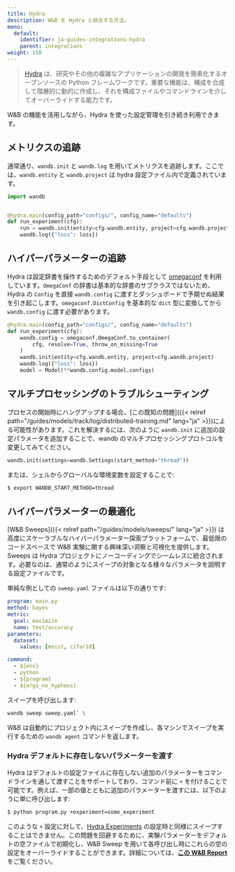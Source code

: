```yaml
---
title: Hydra
description: W&B を Hydra と統合する方法。
menu:
  default:
    identifier: ja-guides-integrations-hydra
    parent: integrations
weight: 150
---
```


> [Hydra](https://hydra.cc) は、研究やその他の複雑なアプリケーションの開発を簡素化するオープンソースの Python フレームワークです。重要な機能は、構成を合成して階層的に動的に作成し、それを構成ファイルやコマンドラインを介してオーバーライドする能力です。

W&B の機能を活用しながら、Hydra を使った設定管理を引き続き利用できます。

## メトリクスの追跡

通常通り、`wandb.init` と `wandb.log` を用いてメトリクスを追跡します。ここでは、`wandb.entity` と `wandb.project` は hydra 設定ファイル内で定義されています。

```python
import wandb


@hydra.main(config_path="configs/", config_name="defaults")
def run_experiment(cfg):
    run = wandb.init(entity=cfg.wandb.entity, project=cfg.wandb.project)
    wandb.log({"loss": loss})
```

## ハイパーパラメーターの追跡

Hydra は設定辞書を操作するためのデフォルト手段として [omegaconf](https://omegaconf.readthedocs.io/en/2.1_branch/) を利用しています。`OmegaConf` の辞書は基本的な辞書のサブクラスではないため、Hydra の `Config` を直接 `wandb.config` に渡すとダッシュボードで予期せぬ結果を引き起こします。`omegaconf.DictConfig` を基本的な `dict` 型に変換してから `wandb.config` に渡す必要があります。

```python
@hydra.main(config_path="configs/", config_name="defaults")
def run_experiment(cfg):
    wandb.config = omegaconf.OmegaConf.to_container(
        cfg, resolve=True, throw_on_missing=True
    )
    wandb.init(entity=cfg.wandb.entity, project=cfg.wandb.project)
    wandb.log({"loss": loss})
    model = Model(**wandb.config.model.configs)
```

## マルチプロセッシングのトラブルシューティング

プロセスの開始時にハングアップする場合、[この既知の問題]({{< relref path="/guides/models/track/log/distributed-training.md" lang="ja" >}})による可能性があります。これを解決するには、次のように `wandb.init` に追加の設定パラメータを追加することで、wandb のマルチプロセッシングプロトコルを変更してみてください。

```python
wandb.init(settings=wandb.Settings(start_method="thread"))
```

または、シェルからグローバルな環境変数を設定することで:

```bash
$ export WANDB_START_METHOD=thread
```

## ハイパーパラメーターの最適化

[W&B Sweeps]({{< relref path="/guides/models/sweeps/" lang="ja" >}}) は高度にスケーラブルなハイパーパラメーター探索プラットフォームで、最低限のコードスペースで W&B 実験に関する興味深い洞察と可視化を提供します。 Sweeps は Hydra プロジェクトにノーコーディングでシームレスに統合されます。必要なのは、通常のようにスイープの対象となる様々なパラメータを説明する設定ファイルです。

単純な例としての `sweep.yaml` ファイルは以下の通りです:

```yaml
program: main.py
method: bayes
metric:
  goal: maximize
  name: test/accuracy
parameters:
  dataset:
    values: [mnist, cifar10]

command:
  - ${env}
  - python
  - ${program}
  - ${args_no_hyphens}
```

スイープを呼び出します:

```bash
wandb sweep sweep.yaml` \
```

W&B は自動的にプロジェクト内にスイープを作成し、各マシンでスイープを実行するための `wandb agent` コマンドを返します。

### Hydra デフォルトに存在しないパラメーターを渡す

<a id="pitfall-3-sweep-passing-parameters-not-present-in-defaults"></a>

Hydra はデフォルトの設定ファイルに存在しない追加のパラメーターをコマンドラインを通して渡すことをサポートしており、コマンド前に `+` を付けることで可能です。例えば、一部の値とともに追加のパラメーターを渡すには、以下のように単に呼び出します:

```bash
$ python program.py +experiment=some_experiment
```

このような `+` 設定に対して、[Hydra Experiments](https://hydra.cc/docs/patterns/configuring_experiments/) の設定時と同様にスイープすることはできません。この問題を回避するために、実験パラメーターをデフォルトの空ファイルで初期化し、W&B Sweep を用いて各呼び出し時にこれらの空の設定をオーバーライドすることができます。詳細については、[**この W&B Report**](http://wandb.me/hydra) をご覧ください。